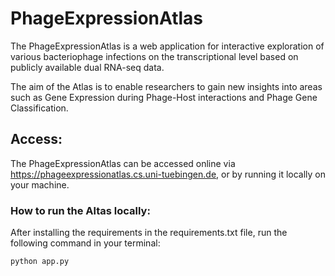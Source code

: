 # PhageExpressionAtlas

The PhageExpressionAtlas is a web application for interactive exploration of various bacteriophage infections on the transcriptional level based on publicly available dual RNA-seq data. 

The aim of the Atlas is to enable researchers to gain new insights into areas such as Gene Expression during Phage-Host interactions and Phage Gene Classification. 

## Access:
The PhageExpressionAtlas can be accessed online via https://phageexpressionatlas.cs.uni-tuebingen.de, or by running it locally on your machine. 

### How to run the Altas locally: 
After installing the requirements in the requirements.txt file, run the following command in your terminal: 

```bash
python app.py
```

